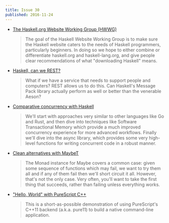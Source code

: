 ```yaml
---
title: Issue 30
published: 2016-11-24
---
```


-   [The Haskell.org Website Working Group (HWWG)](https://neilmitchell.blogspot.com/2016/11/the-haskellorg-website-working-group.html)

    > The goal of the Haskell Website Working Group is to make sure the Haskell website caters to the needs of Haskell programmers, particularly beginners. In doing so we hope to either combine or differentiate haskell.org and haskell-lang.org, and give people clear recommendations of what "downloading Haskell" means.

-   [Haskell, can we REST?](https://github.com/eborden/json-msg-pack/blob/6e19702ee0d3bd044602531550cd9ca5845263d1/README.md)

    > What if we have a service that needs to support people and computers? REST allows us to do this. Can Haskell's Message Pack library actually perform as well or better than the venerable Aeson?

-   [Comparative concurrency with Haskell](https://www.fpcomplete.com/blog/2016/11/comparative-concurrency-with-haskell)

    > We'll start with approaches very similar to other languages like Go and Rust, and then dive into techniques like Software Transactional Memory which provide a much improved concurrency experience for more advanced workflows. Finally we'll dive into the async library, which provides some very high-level functions for writing concurrent code in a robust manner.

-   [Clean alternatives with MaybeT](http://www.parsonsmatt.org/2016/11/18/clean_alternatives_with_maybet.html)

    > The Monad instance for Maybe covers a common case: given some sequence of functions which may fail, we want to try them all and if any of them fail then we'll short circuit it all. However, that's not the only case. Very often, you'll want to take the first thing that succeeds, rather than failing unless everything works.

-   ["Hello, World" with PureScript C++](http://andyarvanitis.com/hello-world-purescript-cpp/)

    > This is a short-as-possible demonstration of using PureScript's C++11 backend (a.k.a. pure11) to build a native command-line application.
